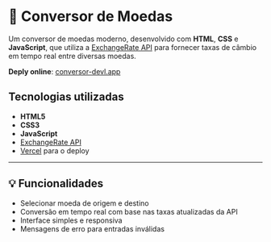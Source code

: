 # 💱 Conversor de Moedas

Um conversor de moedas moderno, desenvolvido com **HTML**, **CSS** e **JavaScript**, que utiliza a [ExchangeRate API](https://www.exchangerate-api.com/) para fornecer taxas de câmbio em tempo real entre diversas moedas.

**Deply online**: [conversor-devl.app](https://conversor-dev.vercel.app/)

## Tecnologias utilizadas

- **HTML5**
- **CSS3**
- **JavaScript**
- [ExchangeRate API](https://www.exchangerate-api.com/)
- [Vercel](https://vercel.com/) para o deploy

---

## 💡 Funcionalidades

- Selecionar moeda de origem e destino
- Conversão em tempo real com base nas taxas atualizadas da API
- Interface simples e responsiva
- Mensagens de erro para entradas inválidas
